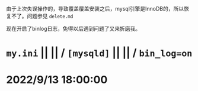 由于上次失误操作的，导致覆盖覆盖安装之后，mysql引擎是InnoDB的，所以恢复不了。问题参见 `delete.md` 

现在开启了binlog日志，免得以后遇到问题了又来折磨我。

`my.ini`
 ||
 ||
 \/
`[mysqld]`
 ||
 ||
 \/
`bin_log=on`
===============================
2022/9/13 18:00:00           
===============================